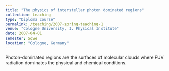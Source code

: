 ```yaml
---
title: "The physics of interstellar photon dominated regions"
collection: teaching
type: "Diploma course"
permalink: /teaching/2007-spring-teaching-1
venue: "Cologne University, I. Physical Institute"
date: 2007-04-01
semester: SoSe
location: "Cologne, Germany"
---
```


Photon-dominated regions are the surfaces of molecular clouds where FUV radiation dominates the physical and chemical conditions.
